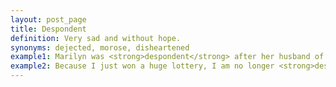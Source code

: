 ```yaml
---
layout: post_page
title: Despondent
definition: Very sad and without hope.
synonyms: dejected, morose, disheartened
example1: Marilyn was <strong>despondent</strong> after her husband of fifty years died.
example2: Because I just won a huge lottery, I am no longer <strong>despondent</strong> about my financial concerns.
---
```

